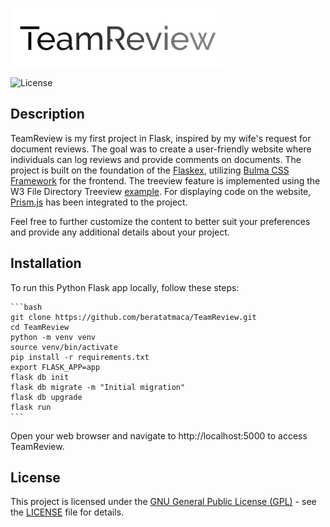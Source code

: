 ![TeamReview Icon](./static/icon/icon.png)

![License](https://img.shields.io/badge/license-GNU_GPL-blue.svg)

## Description

TeamReview is my first project in Flask, inspired by my wife's request for document reviews. The goal was to create a user-friendly website where individuals can log reviews and provide comments on documents. The project is built on the foundation of the [Flaskex](https://github.com/anfederico/flaskex), utilizing [Bulma CSS Framework](https://bulma.io/) for the frontend. The treeview feature is implemented using the W3 File Directory Treeview [example](https://www.w3.org/WAI/ARIA/apg/patterns/treeview/examples/treeview-1a/). For displaying code on the website, [Prism.js](https://prismjs.com/) has been integrated to the project.


Feel free to further customize the content to better suit your preferences and provide any additional details about your project.

## Installation

To run this Python Flask app locally, follow these steps:

    ```bash
    git clone https://github.com/beratatmaca/TeamReview.git
    cd TeamReview
    python -m venv venv
    source venv/bin/activate
    pip install -r requirements.txt
    export FLASK_APP=app
    flask db init
    flask db migrate -m "Initial migration"
    flask db upgrade
    flask run
    ```

Open your web browser and navigate to http://localhost:5000 to access TeamReview.

## License

This project is licensed under the [GNU General Public License (GPL)](LICENSE) - see the [LICENSE](LICENSE) file for details.


